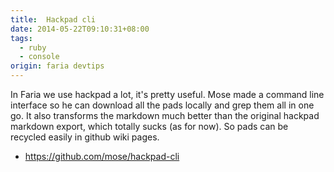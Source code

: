 ```yaml
---
title:  Hackpad cli 
date: 2014-05-22T09:10:31+08:00
tags:
  - ruby
  - console
origin: faria devtips
---
```

In Faria we use hackpad a lot, it's pretty useful. Mose made a command line interface so he can download all the pads locally and grep them all in one go. It also transforms the markdown much better than the original hackpad markdown export, which totally sucks (as for now). So pads can be recycled easily in github wiki pages.

- https://github.com/mose/hackpad-cli
